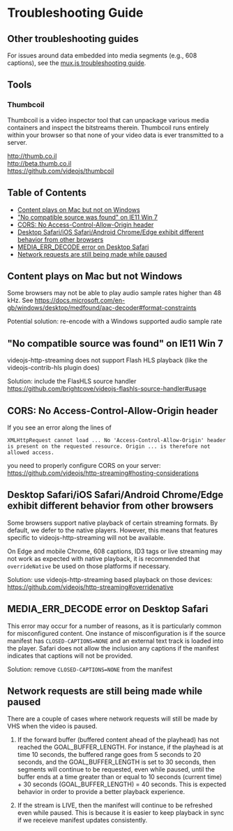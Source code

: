 # Troubleshooting Guide

## Other troubleshooting guides

For issues around data embedded into media segments (e.g., 608 captions), see the [mux.js troubleshooting guide](https://github.com/videojs/mux.js/blob/main/docs/troubleshooting.md).

## Tools

### Thumbcoil

Thumbcoil is a video inspector tool that can unpackage various media containers and inspect the bitstreams therein. Thumbcoil runs entirely within your browser so that none of your video data is ever transmitted to a server.

http://thumb.co.il<br/>
http://beta.thumb.co.il<br/>
https://github.com/videojs/thumbcoil<br/>

## Table of Contents
- [Content plays on Mac but not on Windows](#content-plays-on-mac-but-not-windows)
- ["No compatible source was found" on IE11 Win 7](#no-compatible-source-was-found-on-ie11-win-7)
- [CORS: No Access-Control-Allow-Origin header](#cors-no-access-control-allow-origin-header)
- [Desktop Safari/iOS Safari/Android Chrome/Edge exhibit different behavior from other browsers](#desktop-safariios-safariandroid-chromeedge-exhibit-different-behavior-from-other-browsers)
- [MEDIA_ERR_DECODE error on Desktop Safari](#media_err_decode-error-on-desktop-safari)
- [Network requests are still being made while paused](#network-requests-are-still-being-made-while-paused)

## Content plays on Mac but not Windows

Some browsers may not be able to play audio sample rates higher than 48 kHz. See https://docs.microsoft.com/en-gb/windows/desktop/medfound/aac-decoder#format-constraints

Potential solution: re-encode with a Windows supported audio sample rate

## "No compatible source was found" on IE11 Win 7

videojs-http-streaming does not support Flash HLS playback (like the videojs-contrib-hls plugin does)

Solution: include the FlasHLS source handler https://github.com/brightcove/videojs-flashls-source-handler#usage

## CORS: No Access-Control-Allow-Origin header

If you see an error along the lines of

```
XMLHttpRequest cannot load ... No 'Access-Control-Allow-Origin' header is present on the requested resource. Origin ... is therefore not allowed access.
```

you need to properly configure CORS on your server: https://github.com/videojs/http-streaming#hosting-considerations

## Desktop Safari/iOS Safari/Android Chrome/Edge exhibit different behavior from other browsers

Some browsers support native playback of certain streaming formats. By default, we defer to the native players. However, this means that features specific to videojs-http-streaming will not be available.

On Edge and mobile Chrome, 608 captions, ID3 tags or live streaming may not work as expected with native playback, it is recommended that `overrideNative` be used on those platforms if necessary.

Solution: use videojs-http-streaming based playback on those devices: https://github.com/videojs/http-streaming#overridenative

## MEDIA_ERR_DECODE error on Desktop Safari

This error may occur for a number of reasons, as it is particularly common for misconfigured content. One instance of misconfiguration is if the source manifest has `CLOSED-CAPTIONS=NONE` and an external text track is loaded into the player. Safari does not allow the inclusion any captions if the manifest indicates that captions will not be provided.

Solution: remove `CLOSED-CAPTIONS=NONE` from the manifest

## Network requests are still being made while paused

There are a couple of cases where network requests will still be made by VHS when the video is paused.

1) If the forward buffer (buffered content ahead of the playhead) has not reached the GOAL\_BUFFER\_LENGTH. For instance, if the playhead is at time 10 seconds, the buffered range goes from 5 seconds to 20 seconds, and the GOAL\_BUFFER\_LENGTH is set to 30 seconds, then segments will continue to be requested, even while paused, until the buffer ends at a time greater than or equal to 10 seconds (current time) + 30 seconds (GOAL\_BUFFER\_LENGTH) = 40 seconds. This is expected behavior in order to provide a better playback experience.

2) If the stream is LIVE, then the manifest will continue to be refreshed even while paused. This is because it is easier to keep playback in sync if we receieve manifest updates consistently.
